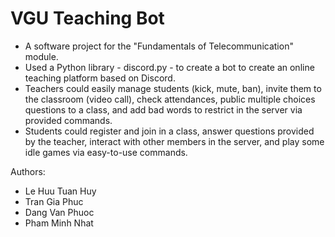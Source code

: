 # VGU Teaching Bot
- A software project for the "Fundamentals of Telecommunication" module.
- Used a Python library - discord.py - to create a bot to create an online teaching platform based on Discord.
- Teachers could easily manage students (kick, mute, ban), invite them to the classroom (video call), check attendances, public multiple choices questions to a class, and add bad words to restrict in the server via provided commands.
- Students could register and join in a class, answer questions provided by the teacher, interact with other members in the server, and play some idle games via easy-to-use commands.

Authors:
- Le Huu Tuan Huy
- Tran Gia Phuc
- Dang Van Phuoc
- Pham Minh Nhat
